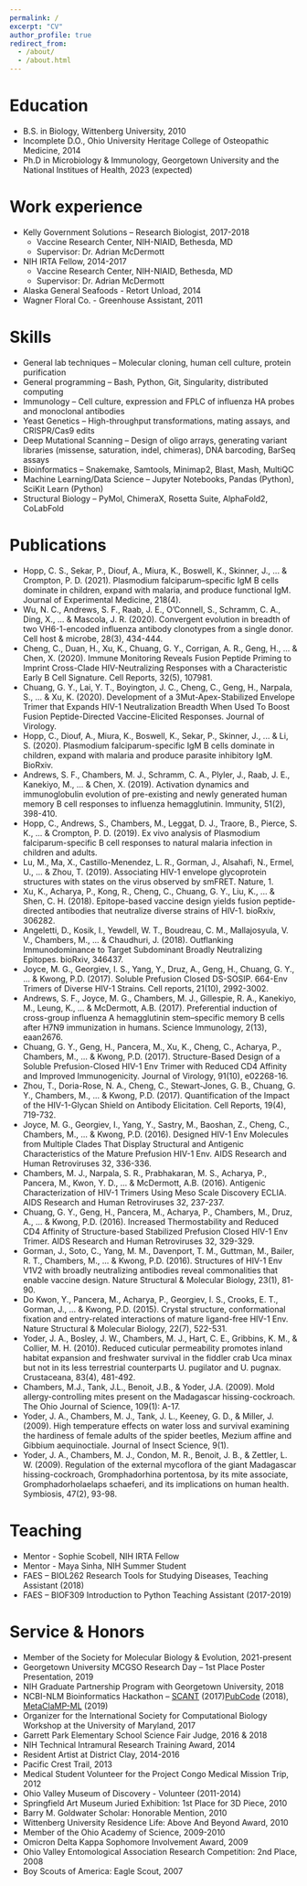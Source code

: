 ```yaml
---
permalink: /
excerpt: "CV"
author_profile: true
redirect_from: 
  - /about/
  - /about.html
---
```


Education
======
* B.S. in Biology, Wittenberg University, 2010
* Incomplete D.O., Ohio University Heritage College of Osteopathic Medicine, 2014
* Ph.D in Microbiology & Immunology, Georgetown University and the National Institues of Health, 2023 (expected)

Work experience
======
* Kelly Government Solutions – Research Biologist, 2017-2018
  * Vaccine Research Center, NIH-NIAID, Bethesda, MD
  * Supervisor: Dr. Adrian McDermott
* NIH IRTA Fellow, 2014-2017
  * Vaccine Research Center, NIH-NIAID, Bethesda, MD
  * Supervisor: Dr. Adrian McDermott
* Alaska General Seafoods - Retort Unload, 2014
* Wagner Floral Co. - Greenhouse Assistant, 2011
  
Skills
======
* General lab techniques – Molecular cloning, human cell culture, protein purification
* General programming – Bash, Python, Git, Singularity, distributed computing
* Immunology – Cell culture, expression and FPLC of influenza HA probes and monoclonal antibodies
* Yeast Genetics – High-throughput transformations, mating assays, and CRISPR/Cas9 edits
* Deep Mutational Scanning – Design of oligo arrays, generating variant libraries (missense, saturation, indel, chimeras), DNA barcoding, BarSeq assays
* Bioinformatics – Snakemake, Samtools, Minimap2, Blast, Mash, MultiQC
* Machine Learning/Data Science – Jupyter Notebooks, Pandas (Python), SciKit Learn (Python)
* Structural Biology – PyMol, ChimeraX, Rosetta Suite, AlphaFold2, CoLabFold

Publications
======
* Hopp, C. S., Sekar, P., Diouf, A., Miura, K., Boswell, K., Skinner, J., ... & Crompton, P. D. (2021). Plasmodium falciparum–specific IgM B cells dominate in children, expand with malaria, and produce functional IgM. Journal of Experimental Medicine, 218(4).
* Wu, N. C., Andrews, S. F., Raab, J. E., O’Connell, S., Schramm, C. A., Ding, X., ... & Mascola, J. R. (2020). Convergent evolution in breadth of two VH6-1-encoded influenza antibody clonotypes from a single donor. Cell host & microbe, 28(3), 434-444.
* Cheng, C., Duan, H., Xu, K., Chuang, G. Y., Corrigan, A. R., Geng, H., ... & Chen, X. (2020). Immune Monitoring Reveals Fusion Peptide Priming to Imprint Cross-Clade HIV-Neutralizing Responses with a Characteristic Early B Cell Signature. Cell Reports, 32(5), 107981.
* Chuang, G. Y., Lai, Y. T., Boyington, J. C., Cheng, C., Geng, H., Narpala, S., ... & Xu, K. (2020). Development of a 3Mut-Apex-Stabilized Envelope Trimer that Expands HIV-1 Neutralization Breadth When Used To Boost Fusion Peptide-Directed Vaccine-Elicited Responses. Journal of Virology.
* Hopp, C., Diouf, A., Miura, K., Boswell, K., Sekar, P., Skinner, J., ... & Li, S. (2020). Plasmodium falciparum-specific IgM B cells dominate in children, expand with malaria and produce parasite inhibitory IgM. BioRxiv.
* Andrews, S. F., Chambers, M. J., Schramm, C. A., Plyler, J., Raab, J. E., Kanekiyo, M., ... & Chen, X. (2019). Activation dynamics and immunoglobulin evolution of pre-existing and newly generated human memory B cell responses to influenza hemagglutinin. Immunity, 51(2), 398-410.
* Hopp, C., Andrews, S., Chambers, M., Leggat, D. J., Traore, B., Pierce, S. K., ... & Crompton, P. D. (2019). Ex vivo analysis of Plasmodium falciparum-specific B cell responses to natural malaria infection in children and adults.
* Lu, M., Ma, X., Castillo-Menendez, L. R., Gorman, J., Alsahafi, N., Ermel, U., ... & Zhou, T. (2019). Associating HIV-1 envelope glycoprotein structures with states on the virus observed by smFRET. Nature, 1.
* Xu, K., Acharya, P., Kong, R., Cheng, C., Chuang, G. Y., Liu, K., ... & Shen, C. H. (2018). Epitope-based vaccine design yields fusion peptide-directed antibodies that neutralize diverse strains of HIV-1. bioRxiv, 306282.
* Angeletti, D., Kosik, I., Yewdell, W. T., Boudreau, C. M., Mallajosyula, V. V., Chambers, M., ... & Chaudhuri, J. (2018). Outflanking Immunodominance to Target Subdominant Broadly Neutralizing Epitopes. bioRxiv, 346437.
* Joyce, M. G., Georgiev, I. S., Yang, Y., Druz, A., Geng, H., Chuang, G. Y., ... & Kwong, P.D. (2017). Soluble Prefusion Closed DS-SOSIP. 664-Env Trimers of Diverse HIV-1 Strains. Cell reports, 21(10), 2992-3002.
* Andrews, S. F., Joyce, M. G., Chambers, M. J., Gillespie, R. A., Kanekiyo, M., Leung, K., ... & McDermott, A.B. (2017). Preferential induction of cross-group influenza A hemagglutinin stem–specific memory B cells after H7N9 immunization in humans. Science Immunology, 2(13), eaan2676.
* Chuang, G. Y., Geng, H., Pancera, M., Xu, K., Cheng, C., Acharya, P., Chambers, M., ... & Kwong, P.D. (2017). Structure-Based Design of a Soluble Prefusion-Closed HIV-1 Env Trimer with Reduced CD4 Affinity and Improved Immunogenicity. Journal of Virology, 91(10), e02268-16.
* Zhou, T., Doria-Rose, N. A., Cheng, C., Stewart-Jones, G. B., Chuang, G. Y., Chambers, M., ... & Kwong, P.D. (2017). Quantification of the Impact of the HIV-1-Glycan Shield on Antibody Elicitation. Cell Reports, 19(4), 719-732.
* Joyce, M. G., Georgiev, I., Yang, Y., Sastry, M., Baoshan, Z., Cheng, C., Chambers, M., ... & Kwong, P.D. (2016). Designed HIV-1 Env Molecules from Multiple Clades That Display Structural and Antigenic Characteristics of the Mature Prefusion HIV-1 Env. AIDS Research and Human Retroviruses 32, 336-336.
* Chambers, M. J., Narpala, S. R., Prabhakaran, M. S., Acharya, P., Pancera, M., Kwon, Y. D., ... & McDermott, A.B. (2016). Antigenic Characterization of HIV-1 Trimers Using Meso Scale Discovery ECLIA. AIDS Research and Human Retroviruses 32, 237-237.
* Chuang, G. Y., Geng, H., Pancera, M., Acharya, P., Chambers, M., Druz, A., ... & Kwong, P.D. (2016). Increased Thermostability and Reduced CD4 Affinity of Structure-based Stabilized Prefusion Closed HIV-1 Env Trimer. AIDS Research and Human Retroviruses 32, 329-329.
* Gorman, J., Soto, C., Yang, M. M., Davenport, T. M., Guttman, M., Bailer, R. T., Chambers, M., ... & Kwong, P.D. (2016). Structures of HIV-1 Env V1V2 with broadly neutralizing antibodies reveal commonalities that enable vaccine design. Nature Structural & Molecular Biology, 23(1), 81-90.
* Do Kwon, Y., Pancera, M., Acharya, P., Georgiev, I. S., Crooks, E. T., Gorman, J., ... & Kwong, P.D. (2015). Crystal structure, conformational fixation and entry-related interactions of mature ligand-free HIV-1 Env. Nature Structural & Molecular Biology, 22(7), 522-531.
* Yoder, J. A., Bosley, J. W., Chambers, M. J., Hart, C. E., Gribbins, K. M., & Collier, M. H. (2010). Reduced cuticular permeability promotes inland habitat expansion and freshwater survival in the fiddler crab Uca minax but not in its less terrestrial counterparts U. pugilator and U. pugnax. Crustaceana, 83(4), 481-492.
* Chambers, M.J., Tank, J.L., Benoit, J.B., & Yoder, J.A.  (2009).  Mold allergy-controlling mites present on the Madagascar hissing-cockroach.  The Ohio Journal of Science, 109(1): A-17.
* Yoder, J. A., Chambers, M. J., Tank, J. L., Keeney, G. D., & Miller, J. (2009). High temperature effects on water loss and survival examining the hardiness of female adults of the spider beetles, Mezium affine and Gibbium aequinoctiale. Journal of Insect Science, 9(1).
* Yoder, J. A., Chambers, M. J., Condon, M. R., Benoit, J. B., & Zettler, L. W. (2009). Regulation of the external mycoflora of the giant Madagascar hissing-cockroach, Gromphadorhina portentosa, by its mite associate, Gromphadorholaelaps schaeferi, and its implications on human health. Symbiosis, 47(2), 93-98.

Teaching
======
* Mentor - Sophie Scobell, NIH IRTA Fellow
* Mentor - Maya Sinha, NIH Summer Student
* FAES – BIOL262 Research Tools for Studying Diseases, Teaching Assistant (2018)
* FAES – BIOF309 Introduction to Python Teaching Assistant (2017-2019)
  
Service & Honors
======
* Member of the Society for Molecular Biology & Evolution, 2021-present
* Georgetown University MCGSO Research Day – 1st Place Poster Presentation, 2019
* NIH Graduate Partnership Program with Georgetown University, 2018
* NCBI-NLM  Bioinformatics Hackathon – [SCANT](https://github.com/NCBI-Hackathons/SCANT/) (2017)[PubCode](https://github.com/NCBI-Hackathons/PubCode) (2018), [MetaClaMP-ML](https://github.com/NCBI-Hackathons/MetaClaMP-ML) (2019)
* Organizer for the International Society for Computational Biology Workshop at the University of Maryland, 2017
* Garrett Park Elementary School Science Fair Judge, 2016 & 2018
* NIH Technical Intramural Research Training Award, 2014
* Resident Artist at District Clay, 2014-2016
* Pacific Crest Trail, 2013
* Medical Student Volunteer for the Project Congo Medical Mission Trip, 2012
* Ohio Valley Museum of Discovery - Volunteer (2011-2014)
* Springfield Art Museum Juried Exhibition: 1st Place for 3D Piece, 2010
* Barry M. Goldwater Scholar: Honorable Mention, 2010
* Wittenberg University Residence Life: Above And Beyond Award, 2010
* Member of the Ohio Academy of Science, 2009-2010
* Omicron Delta Kappa Sophomore Involvement Award, 2009
* Ohio Valley Entomological Association Research Competition: 2nd Place, 2008
* Boy Scouts of America: Eagle Scout, 2007

